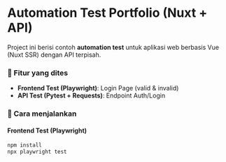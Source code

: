 # Automation Test Portfolio (Nuxt + API)

Project ini berisi contoh **automation test** untuk aplikasi web berbasis Vue (Nuxt SSR) dengan API terpisah.

### 🔹 Fitur yang dites
- **Frontend Test (Playwright)**: Login Page (valid & invalid)
- **API Test (Pytest + Requests)**: Endpoint Auth/Login

### 🔹 Cara menjalankan
#### Frontend Test (Playwright)
```bash
npm install
npx playwright test
